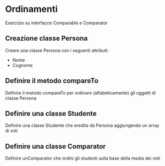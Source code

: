 # Ordinamenti
Esercizio su interfacce Comparable e Comparator
## Creazione classe Persona
Creare una classe Persona con i seguenti attributi:
- Nome
- Cognome
## Definire il metodo compareTo
Definire il metodo compareTo per ordinare (alfabeticamente) gli oggetti di classe Persona
## Definire una classe Studente
Definire una classe Studente che eredita da Persona aggiungendo un array di voti
## Definire una classe Comparator
Definire unComparator che ordini gli studenti sulla base della media dei voti
